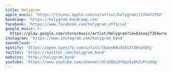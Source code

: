```yaml
---
title: Holygram
apple_music: 'https://itunes.apple.com/us/artist/holygram/1176472792'
bandcamp: 'https://holygram.bandcamp.com'
facebook: 'https://www.facebook.com/holygram.official'
google_music: >-
  https://play.google.com/store/music/artist/Holygram?id=A3xoajf354wrndfbhwcyaj7node
instagram: 'https://www.instagram.com/holygram_band'
soundcloud: ''
spotify: 'https://open.spotify.com/artist/1baosRAu3VAtZtX8nxVQSj'
twitter: 'https://twitter.com/holygram_band'
website: 'http://holygram.band'
youtube: 'https://www.youtube.com/channel/UCxUQkLDY0qnSy6hZcPrL0Ug'
---
```

